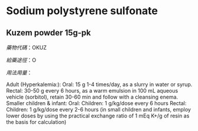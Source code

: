 # Sodium polystyrene sulfonate

## Kuzem powder 15g-pk

*藥物代碼*：OKUZ

*給藥途徑*：O

*用法用量*：

Adult (Hyperkalemia:): 
Oral: 15 g 1-4 times/day, as a slurry in water or syrup.
Rectal: 30-50 g every 6 hours, as a warm emulsion in 100 mL aqueous vehicle (sorbitol), retain 30-60 min and follow with a cleansing enema.
Smaller children & infant:
Oral: Children: 1 g/kg/dose every 6 hours 
Rectal: Children: 1 g/kg/dose every 2-6 hours (in small children and infants, employ lower doses by using the practical exchange ratio of 1 mEq K+/g of resin as the basis for calculation)

